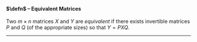 #### $\defn$ – Equivalent Matrices
Two $m \times n$ matrices $X$ and $Y$ are *equivalent* if there exists invertible matrices $P$ and $Q$ (of the appropriate sizes) so that $Y = PXQ$.
***